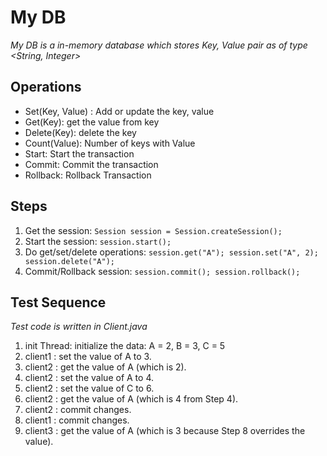 # My DB
_My DB is a in-memory database which stores Key, Value pair as of type <String, Integer>_ 

## Operations
- Set(Key, Value) : Add or update the key, value
- Get(Key): get the value from key
- Delete(Key): delete the key
- Count(Value): Number of keys with Value
- Start: Start the transaction
- Commit: Commit the transaction
- Rollback: Rollback Transaction

## Steps
1. Get the session: ``Session session = Session.createSession();``
2. Start the session: ``session.start();``
3. Do get/set/delete operations: ``session.get("A"); session.set("A", 2); session.delete("A");``
4. Commit/Rollback session: ``session.commit(); session.rollback();``

## Test Sequence
_Test code is written in Client.java_
1. init Thread: initialize the data: A = 2, B = 3, C = 5
2. client1 : set the value of A to 3.
3. client2 : get the value of A (which is 2).
4. client2 : set the value of A to 4.
5. client2 : set the value of C to 6.
6. client2 : get the value of A (which is 4 from Step 4).
7. client2 : commit changes.
8. client1 : commit changes.
9. client3 : get the value of A (which is 3 because Step 8 overrides the value).
